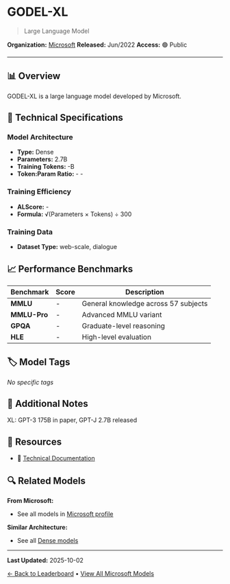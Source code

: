 # GODEL-XL

> Large Language Model

**Organization:** [Microsoft](../../labs/microsoft.md)
**Released:** Jun/2022
**Access:** 🟢 Public

---

## 📊 Overview

GODEL-XL is a large language model developed by Microsoft.

## 🔧 Technical Specifications

### Model Architecture
- **Type:** Dense
- **Parameters:** 2.7B
- **Training Tokens:** -B
- **Token:Param Ratio:** - -

### Training Efficiency
- **ALScore:** -
- **Formula:** √(Parameters × Tokens) ÷ 300

### Training Data
- **Dataset Type:** web-scale, dialogue

## 📈 Performance Benchmarks

| Benchmark | Score | Description |
|-----------|-------|-------------|
| **MMLU** | - | General knowledge across 57 subjects |
| **MMLU-Pro** | - | Advanced MMLU variant |
| **GPQA** | - | Graduate-level reasoning |
| **HLE** | - | High-level evaluation |

## 🏷️ Model Tags

_No specific tags_

## 📝 Additional Notes

XL: GPT-3 175B in paper, GPT-J 2.7B released

## 🔗 Resources

- 📄 [Technical Documentation](https://arxiv.org/abs/2206.11309#microsoft)

## 🔍 Related Models

**From Microsoft:**
- See all models in [Microsoft profile](../../labs/microsoft.md)

**Similar Architecture:**
- See all [Dense models](../../architectures/dense.md)

---

**Last Updated:** 2025-10-02

[← Back to Leaderboard](../../README.md) • [View All Microsoft Models](../../labs/microsoft.md)
